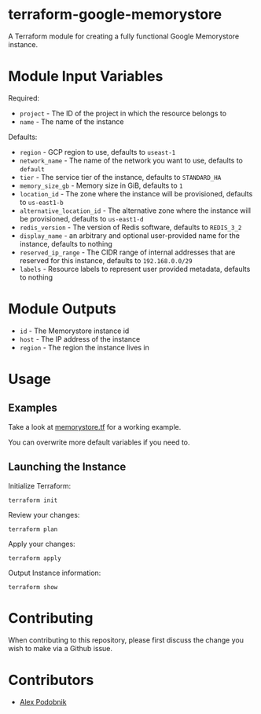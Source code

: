 # terraform-google-memorystore

A Terraform module for creating a fully functional Google Memorystore instance.

# Module Input Variables

Required:

* `project` - The ID of the project in which the resource belongs to
* `name` - The name of the instance

Defaults:

* `region` - GCP region to use, defaults to `useast-1`
* `network_name` - The name of the network you want to use, defaults to `default`
* `tier` - The service tier of the instance, defaults to `STANDARD_HA`
* `memory_size_gb` - Memory size in GiB, defaults to `1`
* `location_id` - The zone where the instance will be provisioned, defaults to `us-east1-b`
* `alternative_location_id` - The alternative zone where the instance will be provisioned, defaults to `us-east1-d`
* `redis_version` - The version of Redis software, defaults to `REDIS_3_2`
* `display_name` - an arbitrary and optional user-provided name for the instance, defaults to nothing
* `reserved_ip_range` - The CIDR range of internal addresses that are reserved for this instance, defaults to `192.168.0.0/29`
* `labels` - Resource labels to represent user provided metadata, defaults to nothing


# Module Outputs

* `id` - The Memorystore instance id
* `host` - The IP address of the instance
* `region` - The region the instance lives in

# Usage

## Examples

Take a look at [memorystore.tf](./examples/basic/memorystore.tf) for a working example.

You can overwrite more default variables if you need to.

## Launching the Instance

Initialize Terraform:

```
terraform init
```

Review your changes:

```
terraform plan
```

Apply your changes:

```
terraform apply
```

Output Instance information:

```
terraform show
```

# Contributing

When contributing to this repository, please first discuss the change you wish to make via a Github issue.

# Contributors

* [Alex Podobnik](https://github.com/alexandarp)

